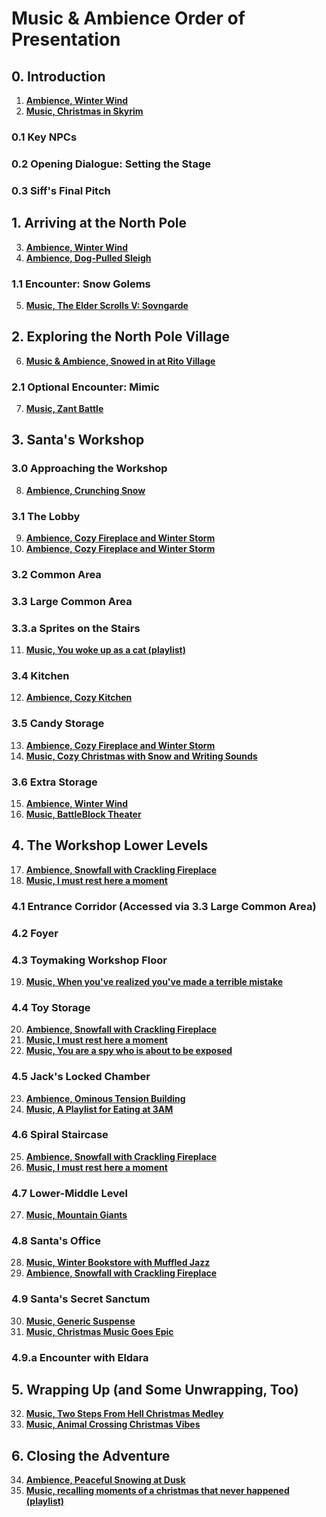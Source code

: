 # Music & Ambience Order of Presentation
## 0. Introduction
1. **[Ambience, Winter Wind](https://youtu.be/1WY15_9xhcg?t=0)**
2. **[Music, Christmas in Skyrim](https://youtu.be/_qgKdOlAH8w?t=0)**
### 0.1 Key NPCs
### 0.2 Opening Dialogue: Setting the Stage
### 0.3 Siff's Final Pitch
## 1. Arriving at the North Pole
3. **[Ambience, Winter Wind](https://youtu.be/1WY15_9xhcg?t=0)**
4. **[Ambience, Dog-Pulled Sleigh](https://youtu.be/YUcZfH2YYN8?t=0)**
### 1.1 Encounter: Snow Golems
5. **[Music, The Elder Scrolls V: Sovngarde](https://youtu.be/h1PalyWp5zY?t=0)**
## 2. Exploring the North Pole Village
6. **[Music & Ambience, Snowed in at Rito Village](https://youtu.be/ZgA2PUq4-OY?t=60)**
### 2.1 Optional Encounter: Mimic
7. **[Music, Zant Battle](https://youtu.be/fp3r5HodpTE?t=0)**
## 3. Santa's Workshop
### 3.0 Approaching the Workshop
8. **[Ambience, Crunching Snow](https://youtu.be/a_oqcg0hvpo?t=4)**
### 3.1 The Lobby
9.  **[Ambience, Cozy Fireplace and Winter Storm](https://youtu.be/yJjZfrx1nog?t=0)**
10. **[Ambience, Cozy Fireplace and Winter Storm](https://youtu.be/yJjZfrx1nog?t=0)**
### 3.2 Common Area
### 3.3 Large Common Area
### 3.3.a Sprites on the Stairs
11. **[Music, You woke up as a cat (playlist)](https://youtu.be/hnAq7CB_ito?t=0)**
### 3.4 Kitchen
12. **[Ambience, Cozy Kitchen](https://youtu.be/SQxVJLI9zRE?t=0)**
### 3.5 Candy Storage
13. **[Ambience, Cozy Fireplace and Winter Storm](https://youtu.be/yJjZfrx1nog?t=0)**
14. **[Music, Cozy Christmas with Snow and Writing Sounds](https://youtu.be/K6W8Amgi3ek?t=0)**
### 3.6 Extra Storage
15. **[Ambience, Winter Wind](https://youtu.be/1WY15_9xhcg?t=0)**
16. **[Music, BattleBlock Theater](https://youtu.be/Y0u9Hs5fgzE?t=0)**
## 4. The Workshop Lower Levels
17.  **[Ambience, Snowfall with Crackling Fireplace](https://youtu.be/XFidh8FLE40?t=0)**
18.  **[Music, I must rest here a moment](https://youtu.be/IXsWr2CK4SI?t=0)**
### 4.1 Entrance Corridor (Accessed via 3.3 Large Common Area)
### 4.2 Foyer
### 4.3 Toymaking Workshop Floor
19.  **[Music, When you've realized you've made a terrible mistake](https://youtu.be/ggt9Lz6FzLg?t=0)**
### 4.4 Toy Storage
20.  **[Ambience, Snowfall with Crackling Fireplace](https://youtu.be/XFidh8FLE40?t=0)**
21.  **[Music, I must rest here a moment](https://youtu.be/IXsWr2CK4SI?t=0)**
22.  **[Music, You are a spy who is about to be exposed](https://youtu.be/khRJMiquAjA?t=688)**
### 4.5 Jack's Locked Chamber
23.  **[Ambience, Ominous Tension Building](https://looptube.io/?videoId=xAO3x-Uhfoo)**
24.  **[Music, A Playlist for Eating at 3AM](https://www.youtube.com/watch?v=qJPqVgRXUMY&t=1505s)**
### 4.6 Spiral Staircase
25.  **[Ambience, Snowfall with Crackling Fireplace](https://youtu.be/XFidh8FLE40?t=0)**
26.  **[Music, I must rest here a moment](https://youtu.be/IXsWr2CK4SI?t=0)**
### 4.7 Lower-Middle Level
27. **[Music, Mountain Giants](https://looptube.io/?videoId=dGXB4X09uGk)**
### 4.8 Santa's Office
28. **[Music, Winter Bookstore with Muffled Jazz](https://youtu.be/HO6cbtdmkIc?t=0)**
29. **[Ambience, Snowfall with Crackling Fireplace](https://youtu.be/XFidh8FLE40?t=0)**
### 4.9 Santa's Secret Sanctum
30. **[Music, Generic Suspense](https://youtu.be/EApZmmYg_oQ?t=0)**
31. **[Music, Christmas Music Goes Epic](https://youtu.be/8QWA2nvGytw?t=0)**
### 4.9.a Encounter with Eldara
## 5. Wrapping Up (and Some Unwrapping, Too)
32.   **[Music, Two Steps From Hell Christmas Medley](https://youtu.be/qOOaH6BAwvY?t=60)**
33.   **[Music, Animal Crossing Christmas Vibes](https://youtu.be/Pvz7GZ-jPwk?t=0)**
## 6. Closing the Adventure
34.   **[Ambience, Peaceful Snowing at Dusk](https://youtu.be/ne7g_Os_8hM?t=0)**
35.   **[Music, recalling moments of a christmas that never happened (playlist)](https://youtu.be/1R7p8ur05sk?t=0)**